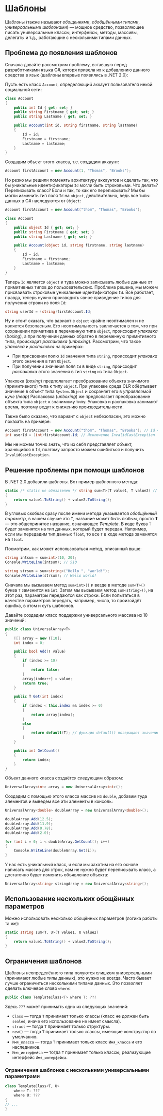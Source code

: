 # Шаблоны

Шаблоны (также называют *обощениями*, *обобщёнными типами*, *универсальными шаблонами*) — мощное средство, позволяющее писать универсальные классы, интерфейсы, методы, массивы, делегаты и т.д., работающие с несколькими типами данных.

## Проблема до появления шаблонов

Сначала давайте рассмотрим проблему, вставшую перед разработчиками языка C#, которя привела их к добавлению данного средства в язык (шаблоны впервые появились в .NET 2.0):

Пусть есть класс `Account`, определяющий аккаунт пользователя некой социальной сети:

```csharp
class Account
{
    public int Id { get; set; }
    public string Firstname { get; set; }
    public string Lastname { get; set; }

    public Account(int id, string firstname, string lastname)
    {
        Id = id;
        Firstname = firstname;
        Lastname = lastname;
    }
}
```

Создадим объект этого класса, т.е. создадим аккаунт:

```csharp
Account firstAccount = new Account(1, "Thomas", "Brooks");
```

Но резко мы решили поменять архитектуру аккаунтов и сделать так, что бы уникальные идентификаторы `Id` могли быть строковыми. Что делать? Переписывать класс? Если и так, то как его переписывать? Мы бы могли изменить тип поля `Id` на `object`, действительно, ведь все типы данных в C# наследуются от `Object`:

```csharp
Account firstAccount = new Account("thom", "Thomas", "Brooks");

class Account
{
    public object Id { get; set; }
    public string Firstname { get; set; }
    public string Lastname { get; set; }

    public Account(object id, string firstname, string lastname)
    {
        Id = id;
        Firstname = firstname;
        Lastname = lastname;
    }
}
```

Теперь `Id` является `object` и туда можно записывать любые данные от примитивных типов до пользовательских. Проблема решена, мы можем присваивать строковые уникальные идентификаторы `Id`. Всё работает, правда, теперь нужно производить явное приведение типов для получения строки из поля `Id`:

```csharp
string userId = (string)firstAccount.Id;
```

Ну и стоит сказать, что вариант с `object` крайне неоптимален и не является безопасным. Его неоптимальность заключается в том, что при сохранении примитива в переменную типа `object`, происходит *упаковка* (*boxing*), а при получении данных обратно в переменную примитивного типа, происходит *распаковка* (*unboxing*). Рассмотрим, что такое *упаковка* и *распаковка* на примерах:

 - При присвоении полю `Id` значения типа `string`, происходит *упаковка* этого значения в тип `Object`.
 - При получении значения поля `Id` в виде `string`, происходит *распаковка* этого значения в тип `string` из типа `Object`.

Упаковка (*boxing*) предполагает преобразование объекта значимого (примитивного) типа к типу `object`. При упаковке среда CLR обёртывает значение в объект типа `System.Object` и сохраняет его в *управляемой куче* (*heap*) Распаковка (*unboxing*) же предполагает преобразование объекта типа `object` к значимому типу. Упаковка и распаковка занимают время, поэтому ведут к снижению производительности.

Также было сказано, что вариант с `object` небезопасен, это можно показать на примере:

```csharp
Account firstAccount = new Account("thom", "Thomas", "Brooks"); // Id = "thom"
int userId = (int)firstAccount.Id; // Исключение InvalidCastException
```

Мы не можем точно знать, что из себя представляет объект, хранящийся в `Id`, поэтому запросто можем ошибиться и получить `InvalidCastException`.

## Решение проблемы при помощи шаблонов

В .NET 2.0 добавили шаблоны. Вот пример шаблонного метода:

```csharp
static /* static не обязателен */ string sum<T>(T value1, T value2) // метод принимает два параметра типа T
{
    return value1.ToString() + value2.ToString();
}
```

В угловых скобках сразу после имени метода указывается *обобщённый параметр*, в нашем случае это `T`, название может быть любым, просто **T** — это общепринятое название, означающее ***T**emplate*. В коде буква `T` будет заменятся на тип данных, который будет передан. Например, если мы передадим тип данных `float`, то все `T` в коде метода заменятся на `float`. 

Посмотрим, как может использоваться метод, описанный выше:

```csharp
string intsum = sum<int>(10, 20);
Console.WriteLine(intsum); // 510

string strsum = sum<string>("Hello ", "world!");
Console.WriteLine(strsum); // Hello world!
```

Сначала мы вызываем метод `sum<int>()` и везде в методе `sum<T>()` буква `T` заменится на `int`. Затем мы вызываем метод `sum<string>()`, на этот раз, параметры передаются как строки. Если попытаться в качестве параметров передать, например, числа, то произойдёт ошибка, в этом и суть шаблонов.

Давайте создадим класс поддержки универсального массива из 10 значений:

```csharp
public class UniversalArray<T>
{
    T[] array = new T[10];
    int index = 0;

    public bool Add(T value)
    {
        if (index >= 10)
        {
            return false;
        }
        array[index++] = value;
        return true;
    }

    public T Get(int index)
    {
        if (index < this.index && index >= 0)
        {
            return array[index];
        }
        else
        {
            return default(T); // функция default() возвращает значение по умолчанию для типа данных переданного параметра
        }
    }

    public int GetCount()
    {
        return index;
    }
}
```

Объект данного класса создаётся следующим образом:

```csharp
UniversalArray<int> array = new UniversalArray<int>();
```

Создадим с помощью этого класса массив из `double`, добавим туда элементов и выведем все эти элементы в консоль:

```csharp
UniversalArray<double> doubleArray = new UniversalArray<double>();

doubleArray.Add(12.5);
doubleArray.Add(11.9);
doubleArray.Add(0.78);
doubleArray.Add(2.0);

for (int i = 0; i < doubleArray.GetCount(); i++)
{
    Console.WriteLine(doubleArray.Get(i));
}
```

У нас есть уникальный класс, и если мы захотим на его основе написать массив для строк, нам не нужно будет переписывать класс, а достаточно будет изменить объявление объекта:

```csharp
UniversalArray<string> stringArray = new UniversalArray<string>();
```

## Использование нескольких обощённых параметров

Можно использовать несколько обощённых параметров (логика работы та же):

```csharp
static string sum<T, U>(T value1, U value2)
{
    return value1.ToString() + value2.ToString();
}
```

## Ограничения шаблонов

Шаблоны неопределённого типа полуются слишком универсальными (принимают любые типы данных), это нужно не всегда. Часто бывает лучше ограничиться несколькими типами данных. Это позволяет сделать ключевое слово `where`:

```csharp
public class TemplateClass<T> where T: ???
```

Здесь `???` может принимать одно из следующих значений:

 - `Class` — тогда `T` принимает только классы (класс не должен быть `sealed`, иначе его использование не имеет смысла).
 - `struct` — тогда `T` принимает только структуры.
 - `new()` — тогда `T` принимает только классы, имеющие конструктор по умолчанию.
 - `Имя_класса` — тогда `T` принимает только класс `Имя_класса` и его наследников.
 - `Имя_интерфейса` — тогда `T` принимает только классы, реализующие интерфейс `Имя_интерфейса`.

### Ограничения шаблонов с несколькими универсальными параметрами

```csharp
class TemplateClass<T, U>
    where T: ???
    where U: ???
{
// ...
}
```